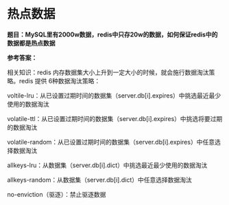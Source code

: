 # 热点数据

**题目：MySQL里有2000w数据，redis中只存20w的数据，如何保证redis中的数据都是热点数据**

**参考答案：**

相关知识：redis 内存数据集大小上升到一定大小的时候，就会施行数据淘汰策略。redis 提供 6种数据淘汰策略：

voltile-lru：从已设置过期时间的数据集（server.db\[i\].expires）中挑选最近最少使用的数据淘汰

volatile-ttl：从已设置过期时间的数据集（server.db\[i\].expires）中挑选将要过期的数据淘汰

volatile-random：从已设置过期时间的数据集（server.db\[i\].expires）中任意选择数据淘汰

allkeys-lru：从数据集（server.db\[i\].dict）中挑选最近最少使用的数据淘汰

allkeys-random：从数据集（server.db\[i\].dict）中任意选择数据淘汰

no-enviction（驱逐）：禁止驱逐数据

